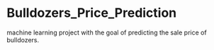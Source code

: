# Bulldozers_Price_Prediction
machine learning project with the goal of predicting the sale price of bulldozers.
